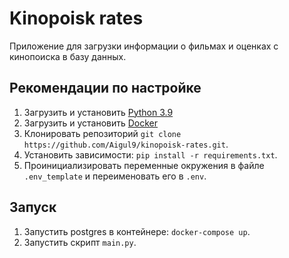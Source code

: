 # Kinopoisk rates
Приложение для загрузки информации о фильмах и оценках с кинопоиска в базу данных.

## Рекомендации по настройке
1. Загрузить и установить [Python 3.9](https://www.python.org/)
2. Загрузить и установить [Docker](https://www.docker.com/)
3. Клонировать репозиторий ```git clone https://github.com/Aigul9/kinopoisk-rates.git```.
4. Установить зависимости: ```pip install -r requirements.txt```.
5. Проинициализировать переменные окружения в файле ```.env_template``` и переименовать его в ```.env```.

## Запуск
1. Запустить postgres в контейнере: ```docker-compose up```.
2. Запустить скрипт ```main.py```.